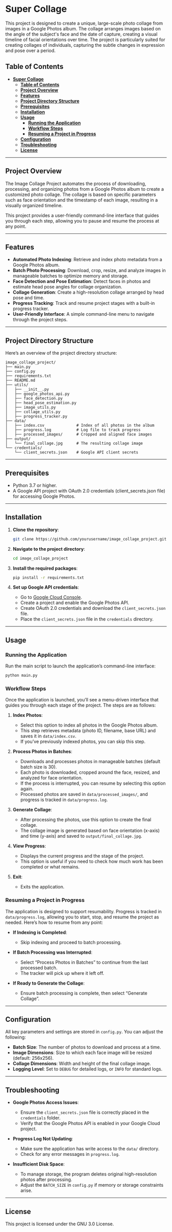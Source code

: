 # **Super Collage**

This project is designed to create a unique, large-scale photo collage from images in a Google Photos album. The collage arranges images based on the angle of the subject's face and the date of capture, creating a visual timeline of facial orientations over time. The project is particularly suited for creating collages of individuals, capturing the subtle changes in expression and pose over a period.

## **Table of Contents**

- [**Super Collage**](#super-collage)
  - [**Table of Contents**](#table-of-contents)
  - [**Project Overview**](#project-overview)
  - [**Features**](#features)
  - [**Project Directory Structure**](#project-directory-structure)
  - [**Prerequisites**](#prerequisites)
  - [**Installation**](#installation)
  - [**Usage**](#usage)
    - [**Running the Application**](#running-the-application)
    - [**Workflow Steps**](#workflow-steps)
    - [**Resuming a Project in Progress**](#resuming-a-project-in-progress)
  - [**Configuration**](#configuration)
  - [**Troubleshooting**](#troubleshooting)
  - [**License**](#license)

---

## **Project Overview**

The Image Collage Project automates the process of downloading, processing, and organizing photos from a Google Photos album to create a customized photo collage. The collage is based on specific parameters such as face orientation and the timestamp of each image, resulting in a visually organized timeline. 

This project provides a user-friendly command-line interface that guides you through each step, allowing you to pause and resume the process at any point.

---

## **Features**

- **Automated Photo Indexing**: Retrieve and index photo metadata from a Google Photos album.
- **Batch Photo Processing**: Download, crop, resize, and analyze images in manageable batches to optimize memory and storage.
- **Face Detection and Pose Estimation**: Detect faces in photos and estimate head pose angles for collage organization.
- **Collage Generation**: Create a high-resolution collage arranged by head pose and time.
- **Progress Tracking**: Track and resume project stages with a built-in progress tracker.
- **User-Friendly Interface**: A simple command-line menu to navigate through the project steps.

---

## **Project Directory Structure**

Here’s an overview of the project directory structure:

```
image_collage_project/
├── main.py
├── config.py
├── requirements.txt
├── README.md
├── utils/
│   ├── __init__.py
│   ├── google_photos_api.py
│   ├── face_detection.py
│   ├── head_pose_estimation.py
│   ├── image_utils.py
│   ├── collage_utils.py
│   ├── progress_tracker.py
├── data/
│   ├── index.csv              # Index of all photos in the album
│   ├── progress.log           # Log file to track progress
│   ├── processed_images/      # Cropped and aligned face images
├── output/
│   └── final_collage.jpg      # The resulting collage image
└── credentials/
    └── client_secrets.json    # Google API client secrets
```

---

## **Prerequisites**

- Python 3.7 or higher.
- A Google API project with OAuth 2.0 credentials (client_secrets.json file) for accessing Google Photos.

---

## **Installation**

1. **Clone the repository**:

   ```bash
   git clone https://github.com/yourusername/image_collage_project.git
   ```

2. **Navigate to the project directory**:

   ```bash
   cd image_collage_project
   ```

3. **Install the required packages**:

   ```bash
   pip install -r requirements.txt
   ```

4. **Set up Google API credentials**:

   - Go to [Google Cloud Console](https://console.cloud.google.com/).
   - Create a project and enable the Google Photos API.
   - Create OAuth 2.0 credentials and download the `client_secrets.json` file.
   - Place the `client_secrets.json` file in the `credentials` directory.

---

## **Usage**

### **Running the Application**

Run the main script to launch the application’s command-line interface:

```bash
python main.py
```

### **Workflow Steps**

Once the application is launched, you’ll see a menu-driven interface that guides you through each stage of the project. The steps are as follows:

1. **Index Photos**:

   - Select this option to index all photos in the Google Photos album.
   - This step retrieves metadata (photo ID, filename, base URL) and saves it in `data/index.csv`.
   - If you’ve previously indexed photos, you can skip this step.

2. **Process Photos in Batches**:

   - Downloads and processes photos in manageable batches (default batch size is 30).
   - Each photo is downloaded, cropped around the face, resized, and analyzed for face orientation.
   - If the process is interrupted, you can resume by selecting this option again.
   - Processed photos are saved in `data/processed_images/`, and progress is tracked in `data/progress.log`.

3. **Generate Collage**:

   - After processing the photos, use this option to create the final collage.
   - The collage image is generated based on face orientation (x-axis) and time (y-axis) and saved to `output/final_collage.jpg`.

4. **View Progress**:

   - Displays the current progress and the stage of the project.
   - This option is useful if you need to check how much work has been completed or what remains.

5. **Exit**:

   - Exits the application.

### **Resuming a Project in Progress**

The application is designed to support resumability. Progress is tracked in `data/progress.log`, allowing you to start, stop, and resume the project as needed. Here’s how to resume from any point:

- **If Indexing is Completed**:
  - Skip indexing and proceed to batch processing.

- **If Batch Processing was Interrupted**:
  - Select “Process Photos in Batches” to continue from the last processed batch.
  - The tracker will pick up where it left off.

- **If Ready to Generate the Collage**:
  - Ensure batch processing is complete, then select “Generate Collage”.

---

## **Configuration**

All key parameters and settings are stored in `config.py`. You can adjust the following:

- **Batch Size**: The number of photos to download and process at a time.
- **Image Dimensions**: Size to which each face image will be resized (default: 256x256).
- **Collage Dimensions**: Width and height of the final collage image.
- **Logging Level**: Set to `DEBUG` for detailed logs, or `INFO` for standard logs.

---

## **Troubleshooting**

- **Google Photos Access Issues**:
  - Ensure the `client_secrets.json` file is correctly placed in the `credentials` folder.
  - Verify that the Google Photos API is enabled in your Google Cloud project.

- **Progress Log Not Updating**:
  - Make sure the application has write access to the `data/` directory.
  - Check for any error messages in `progress.log`.

- **Insufficient Disk Space**:
  - To manage storage, the program deletes original high-resolution photos after processing.
  - Adjust the `BATCH_SIZE` in `config.py` if memory or storage constraints arise.

---

## **License**

This project is licensed under the GNU 3.0 License.
